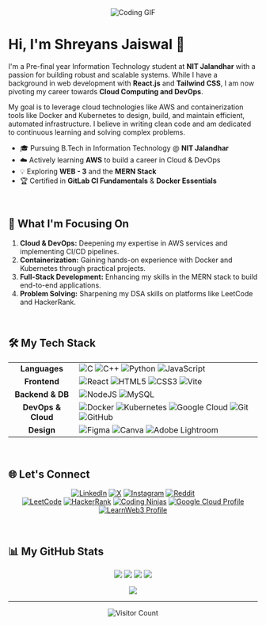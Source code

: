 <div align="center">
  <img src="https://user-images.githubusercontent.com/74038190/221352995-5ac18bdf-1a19-4f99-bbb6-77559b220470.gif" alt="Coding GIF">
</div>

# Hi, I'm Shreyans Jaiswal 👋

I'm a Pre-final year Information Technology student at **NIT Jalandhar** with a passion for building robust and scalable systems. While I have a background in web development with **React.js** and **Tailwind CSS**, I am now pivoting my career towards **Cloud Computing and DevOps**.

My goal is to leverage cloud technologies like AWS and containerization tools like Docker and Kubernetes to design, build, and maintain efficient, automated infrastructure. I believe in writing clean code and am dedicated to continuous learning and solving complex problems.

- 🎓 Pursuing B.Tech in Information Technology @ **NIT Jalandhar**
- ☁️ Actively learning **AWS** to build a career in Cloud & DevOps
- 💡 Exploring **WEB - 3** and the **MERN Stack**
- 🏆 Certified in **GitLab CI Fundamentals** & **Docker Essentials**

<br>

## 🚀 What I'm Focusing On
1.  **Cloud & DevOps:** Deepening my expertise in AWS services and implementing CI/CD pipelines.
2.  **Containerization:** Gaining hands-on experience with Docker and Kubernetes through practical projects.
3.  **Full-Stack Development:** Enhancing my skills in the MERN stack to build end-to-end applications.
4.  **Problem Solving:** Sharpening my DSA skills on platforms like LeetCode and HackerRank.

<br>

## 🛠️ My Tech Stack

<table>
  <tr>
    <td align="center"><strong>Languages</strong></td>
    <td>
      <img src="https://img.shields.io/badge/c-%2300599C.svg?style=for-the-badge&logo=c&logoColor=white" alt="C">
      <img src="https://img.shields.io/badge/c++-%2300599C.svg?style=for-the-badge&logo=c%2B%2B&logoColor=white" alt="C++">
      <img src="https://img.shields.io/badge/python-3670A0?style=for-the-badge&logo=python&logoColor=ffdd54" alt="Python">
      <img src="https://img.shields.io/badge/javascript-%23323330.svg?style=for-the-badge&logo=javascript&logoColor=%23F7DF1E" alt="JavaScript">
    </td>
  </tr>
  <tr>
    <td align="center"><strong>Frontend</strong></td>
    <td>
      <img src="https://img.shields.io/badge/react-%2320232a.svg?style=for-the-badge&logo=react&logoColor=%2361DAFB" alt="React">
      <img src="https://img.shields.io/badge/html5-%23E34F26.svg?style=for-the-badge&logo=html5&logoColor=white" alt="HTML5">
      <img src="https://img.shields.io/badge/css3-%231572B6.svg?style=for-the-badge&logo=css3&logoColor=white" alt="CSS3">
      <img src="https://img.shields.io/badge/vite-%23646CFF.svg?style=for-the-badge&logo=vite&logoColor=white" alt="Vite">
    </td>
  </tr>
  <tr>
    <td align="center"><strong>Backend & DB</strong></td>
    <td>
      <img src="https://img.shields.io/badge/node.js-6DA55F?style=for-the-badge&logo=node.js&logoColor=white" alt="NodeJS">
      <img src="https://img.shields.io/badge/mysql-4479A1.svg?style=for-the-badge&logo=mysql&logoColor=white" alt="MySQL">
    </td>
  </tr>
  <tr>
    <td align="center"><strong>DevOps & Cloud</strong></td>
    <td>
      <img src="https://img.shields.io/badge/Docker-%230db7ed.svg?style=for-the-badge&logo=docker&logoColor=white" alt="Docker">
      <img src="https://img.shields.io/badge/Kubernetes-%23326ce5.svg?style=for-the-badge&logo=kubernetes&logoColor=white" alt="Kubernetes">
      <img src="https://img.shields.io/badge/GoogleCloud-%234285F4.svg?style=for-the-badge&logo=google-cloud&logoColor=white" alt="Google Cloud">
      <img src="https://img.shields.io/badge/git-%23F05033.svg?style=for-the-badge&logo=git&logoColor=white" alt="Git">
      <img src="https://img.shields.io/badge/github-%23121011.svg?style=for-the-badge&logo=github&logoColor=white" alt="GitHub">
    </td>
  </tr>
    <tr>
    <td align="center"><strong>Design</strong></td>
    <td>
      <img src="https://img.shields.io/badge/Figma-%23F24E1E.svg?style=for-the-badge&logo=figma&logoColor=white" alt="Figma">
      <img src="https://img.shields.io/badge/Canva-%2300C4CC.svg?style=for-the-badge&logo=Canva&logoColor=white" alt="Canva">
      <img src="https://img.shields.io/badge/Adobe%20Lightroom-31A8FF.svg?style=for-the-badge&logo=Adobe%20Lightroom&logoColor=white" alt="Adobe Lightroom">
    </td>
  </tr>
</table>

<br>

## 🌐 Let's Connect

<div align="center">

[![LinkedIn](https://img.shields.io/badge/LinkedIn-%230077B5.svg?logo=linkedin&logoColor=white)](https://linkedin.com/in/shreyans-jaiswal-894160294/)
[![X](https://img.shields.io/badge/X-black.svg?logo=X&logoColor=white)](https://x.com/Shreyans704)
[![Instagram](https://img.shields.io/badge/Instagram-%23E4405F.svg?logo=Instagram&logoColor=white)](https://instagram.com/shreyans.704/)
[![Reddit](https://img.shields.io/badge/Reddit-%23FF4500.svg?logo=Reddit&logoColor=white)](https://reddit.com/user/StreetAdventurous214/)
<br>
[![LeetCode](https://img.shields.io/badge/LeetCode-%23FFA116.svg?logo=LeetCode&logoColor=white)](https://leetcode.com/u/shreyans_704/)
[![HackerRank](https://img.shields.io/badge/HackerRank-%232EC866.svg?logo=HackerRank&logoColor=white)](https://www.hackerrank.com/shreyansj_it_23)
[![Coding Ninjas](https://img.shields.io/badge/Coding%20Ninjas-FF6D00?logo=CodingNinjas&logoColor=white)](https://www.codingninjas.com/codestudio/profile/GoDhAcKeR)
[![Google Cloud Profile](https://img.shields.io/badge/GCP-4285F4?logo=google-cloud&logoColor=white)](https://www.cloudskillsboost.google/public_profiles/590d51e9-ac1d-43eb-8099-d97fbfb9e12f)
[![LearnWeb3 Profile](https://img.shields.io/badge/LearnWeb3-Profile-6C47FF?logo=ethereum&logoColor=white)](https://learnweb3.io/u/CBDC_Builder/)


</div>

<br>

## 📊 My GitHub Stats

<div align="center">

![](https://github-readme-stats.vercel.app/api?username=Shreyans-704&theme=tokyonight&hide_border=false&include_all_commits=true&count_private=true)
![](https://github-readme-streak-stats.herokuapp.com/?user=Shreyans-704&theme=tokyonight&hide_border=false)
![](https://github-readme-stats.vercel.app/api/top-langs/?username=Shreyans-704&theme=tokyonight&hide_border=false&include_all_commits=true&count_private=true&layout=compact)
![](https://github-contributor-stats.vercel.app/api?username=Shreyans-704&limit=5&theme=dark&combine_all_yearly_contributions=true)

</div>

<div align="center">

![](https://quotes-github-readme.vercel.app/api?type=horizontal&theme=radical)

</div>

<hr>

<div align="center">
  <img src="https://visitcount.itsvg.in/api?id=Shreyans-704&icon=5&color=8" alt="Visitor Count">
</div>
